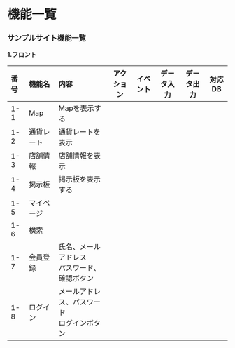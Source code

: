 # 機能一覧
### サンプルサイト機能一覧
**1.フロント**

|番号|機能名|内容|アクション|イベント|データ入力|データ出力|対応DB|
|:---|:---|:---|:---:|:---:|:---:|:---:|:---:|
|1-1|Map|Mapを表示する||||||
|1-2|通貨レート|通貨レートを表示||||||
|1-3|店舗情報|店舗情報を表示||||||
|1-4|掲示板|掲示板を表示する||||||
|1-5|マイページ|||||||
|1-6|検索|||||||
|1-7|会員登録|氏名、メールアドレス<br>パスワード、確認ボタン||||||
|1-8|ログイン|メールアドレス、パスワード<br>ログインボタン||||||
